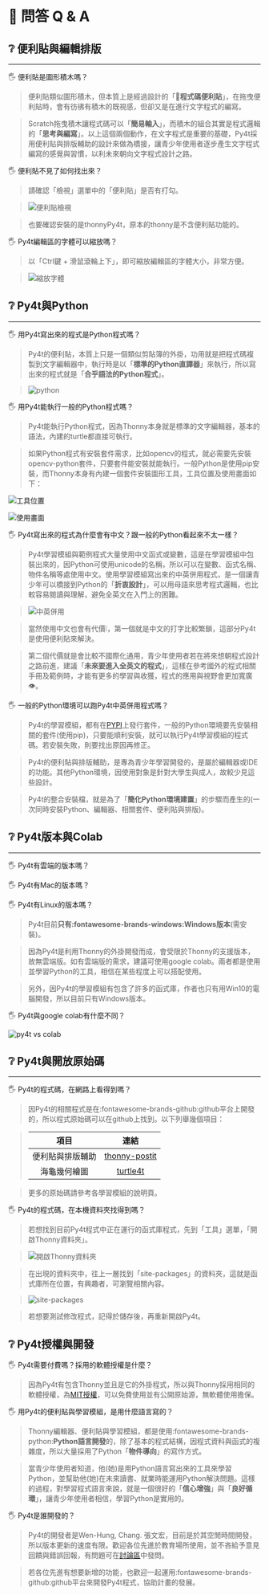 # 💚 問答 Q & A



## ❔ 便利貼與編輯排版

--------------------------------

🖐️ 便利貼是圖形積木嗎？

> 便利貼類似圖形積木，但本質上是經過設計的「**🔖程式碼便利貼**」，在拖曳便利貼時，會有彷彿有積木的既視感，但卻又是在進行文字程式的編寫。

> Scratch拖曳積木讓程式碼可以「**簡易輸入**」，而積木的組合其實是程式邏輯的「**思考與編寫**」。以上這個兩個動作，在文字程式是重要的基礎，Py4t採用便利貼與排版輔助的設計來做為橋接，讓青少年使用者逐步產生文字程式編寫的感覺與習慣，以利未來朝向文字程式設計之路。


🖐️ 便利貼不見了如何找出來？

> 請確認「檢視」選單中的「便利貼」是否有打勾。

> ![便利貼檢視](postit_view.jpg)

> 也要確認安裝的是thonnyPy4t，原本的thonny是不含便利貼功能的。


🖐️ Py4t編輯區的字體可以縮放嗎？

> 以「Ctrl鍵 + 滑鼠滾輪上下」，即可縮放編輯區的字體大小，非常方便。 

> ![縮放字體](zoom_font.jpg)



     




## ❔ Py4t與Python

--------------------------------


🖐️ 用Py4t寫出來的程式是Python程式嗎？

> Py4t的便利貼，本質上只是一個類似剪貼簿的外掛，功用就是把程式碼複製到文字編輯器中，執行時是以「**標準的Python直譯器**」來執行，所以寫出來的程式就是「**合乎語法的Python程式**」。

> ![python](bundled_python.jpg)

🖐️ 用Py4t能執行一般的Python程式嗎？

> Py4t能執行Python程式，因為Thonny本身就是標準的文字編輯器，基本的語法，內建的turtle都直接可執行。

> 如果Python程式有安裝套件需求，比如opencv的程式，就必需要先安裝opencv-python套件，只要套件能安裝就能執行。一般Python是使用pip安裝，而Thonny本身有內建一個套件安裝圖形工具，工具位置及使用畫面如下：

![工具位置](tool_package.jpg)

![使用畫面](package_manage.jpg)

🖐️ Py4t寫出來的程式為什麼會有中文？跟一般的Python看起來不太一樣？

> Py4t學習模組與範例程式大量使用中文函式或變數，這是在學習模組中包裝出來的，因Python可使用unicode的名稱，所以可以在變數、函式名稱、物件名稱等處使用中文。使用學習模組寫出來的中英併用程式，是一個讓青少年可以橋接到Python的「**折衷設計**」，可以用母語來思考程式邏輯，也比較容易閱讀與理解，避免全英文在入門上的困難。

> ![中英併用](bilingual.jpg)


> 當然使用中文也會有代價❕，第一個就是中文的打字比較繁鎖，這部分Py4t是使用便利貼來解決。

> 第二個代價就是會比較不國際化通用，青少年使用者若在將來想朝程式設計之路前進，建議「**未來要進入全英文的程式**」，這樣在參考國外的程式相關手冊及範例時，才能有更多的學習與收獲，程式的應用與視野會更加寬廣👁️。

🖐️ 一般的Python環境可以跑Py4t中英併用程式嗎？

> Py4t的學習模組，都有在[PYPI](https://pypi.org/)上發行套件，一般的Python環境要先安裝相關的套件(使用pip)，只要能順利安裝，就可以執行Py4t學習模組的程式碼。若安裝失敗，則要找出原因再修正。

> Py4t的便利貼與排版輔助，是專為青少年學習開發的，是屬於編輯器或IDE的功能。其他Python環境，因使用對象是針對大學生與成人，故較少見這些設計。

> Py4t的整合安裝檔，就是為了「**簡化Python環境建置**」的步驟而產生的(一次同時安裝Python、編輯器、相關套件、便利貼與排版)。


## ❔ Py4t版本與Colab

--------------------------------


🖐️ Py4t有雲端的版本嗎？

🖐️ Py4t有Mac的版本嗎？

🖐️ Py4t有Linux的版本嗎？


> Py4t目前**只有:fontawesome-brands-windows:Windows版本**(需安裝)。

> 因為Py4t是利用Thonny的外掛開發而成，會受限於Thonny的支援版本，故無雲端版。如有雲端版的需求，建議可使用google colab。兩者都是使用並學習Python的工具，相信在某些程度上可以搭配使用。

> 另外，因Py4t的學習模組有包含了許多的函式庫，作者也只有用Win10的電腦開發，所以目前只有Windows版本。


🖐️ Py4t與google colab有什麼不同？

![py4t vs colab](py4t_vs_colab.jpg)


    


## ❔ Py4t與開放原始碼

--------------------------------






🖐️ Py4t的程式碼，在網路上看得到嗎？

> 因Py4t的相關程式是在:fontawesome-brands-github:github平台上開發的，所以程式原始碼可以在github上找到。以下列舉幾個項目：

>   | 項目                             | 連結                                                              |
>   | :-----------:                    | :------------------------------------:                            |
>   | 便利貼與排版輔助   | [thonny-postit](https://github.com/beardad1975/thonny-postit)           |
>   | 海龜幾何繪圖   | [turtle4t](https://github.com/beardad1975/turtle4t)           |

>更多的原始碼請參考各學習模組的說明頁。


🖐️ Py4t的程式碼，在本機資料夾找得到嗎？

>    若想找到目前Py4t程式中正在運行的函式庫程式，先到「工具」選單，「開啟Thonny資料夾」。

>    ![開啟Thonny資料夾](open_thonny_dir.jpg)

>    在出現的資料夾中，往上一層找到「site-packages」的資料夾，這就是函式庫所在位置，有興趣者，可瀏覽相關內容。

>    ![site-packages](site_packages.jpg)

>    若想要測試修改程式，記得於儲存後，再重新開啟Py4t。


## ❔ Py4t授權與開發

🖐️ Py4t需要付費嗎？採用的軟體授權是什麼？



> 因為Py4t有包含Thonny並且是它的外掛程式，所以與Thonny採用相同的軟體授權，為[MIT授權](https://github.com/beardad1975/py4t/blob/master/LICENSE.txt)，可以免費使用並有公開原始源，無軟體使用擔保。



🖐️ 用Py4t的便利貼與學習模組，是用什麼語言寫的？

> Thonny編輯器、便利貼與學習模組，都是使用:fontawesome-brands-python:**Python語言開發**的，除了基本的程式結構，因程式資料與函式的複雜度，所以大量採用了Python「**物件導向**」的寫作方式。



> 當青少年使用者知道，他(她)是用Python語言寫出來的工具來學習Python，並幫助他(她)在未來讀書、就業時能運用Python解決問題。這樣的過程，對學習程式語言來說，就是一個很好的「**信心增強**」與「**良好循環**」，讓青少年使用者相信，學習Python是實用的。

🖐️ Py4t是誰開發的？

> Py4t的開發者是Wen-Hung, Chang. 張文宏，目前是於其空閒時間開發，所以版本更新的速度有限。歡迎各位先進於教育場所使用，並不吝給予意見回饋與錯誤回報，有問題可在[討論區](https://groups.google.com/g/py4t)中發問。

> 若各位先進有想要新增的功能，也歡迎一起運用:fontawesome-brands-github:github平台來開發Py4t程式，協助計畫的發展。

